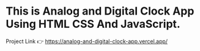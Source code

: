# This is Analog and Digital Clock App Using HTML CSS And JavaScript.

Project Link 👉 https://analog-and-digital-clock-app.vercel.app/